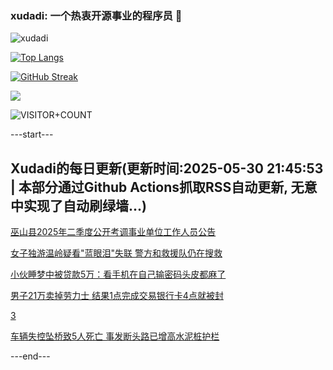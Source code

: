 ### xudadi: 一个热衷开源事业的程序员 👋

![xudadi](https://github-readme-stats-git-masterorgs-github-readme-stats-team.vercel.app/api?username=xudadi)

[![Top Langs](https://github-readme-stats.vercel.app/api/top-langs/?username=xudadi)](https://github.com/anuraghazra/github-readme-stats)

[![GitHub Streak](https://streak-stats.demolab.com?user=xudadi&locale=zh_Hans)](https://git.io/streak-stats)

![](https://raw.githubusercontent.com/xudadi/xudadi/main/assets/github-contribution-grid-snake.svg)

![VISITOR+COUNT](https://komarev.com/ghpvc/?username=xudadi&label=VISITOR+COUNT)


---start---

## Xudadi的每日更新(更新时间:2025-05-30 21:45:53 | 本部分通过Github Actions抓取RSS自动更新, 无意中实现了自动刷绿墙...)

[巫山县2025年二季度公开考调事业单位工作人员公告](https://www.gongkaoleida.com/article/2428572)

[女子独游温岭疑看"蓝眼泪"失联 警方和救援队仍在搜救](https://m.163.com/news/article/K0QP96I305561G0D.html)

[小伙睡梦中被贷款5万：看手机在自己输密码头皮都麻了](https://m.163.com/news/article/K0QVLVTF0534P59R.html)

[男子21万卖掉劳力士 结果1点完成交易银行卡4点就被封](https://m.163.com/news/article/K0QV1TL00534P59R.html)

[3](https://m.163.com/touch/news/sub/domestic)

[车辆失控坠桥致5人死亡 事发断头路已增高水泥桩护栏](https://m.163.com/news/article/K0QQPJGU05129QAF.html)

---end---
